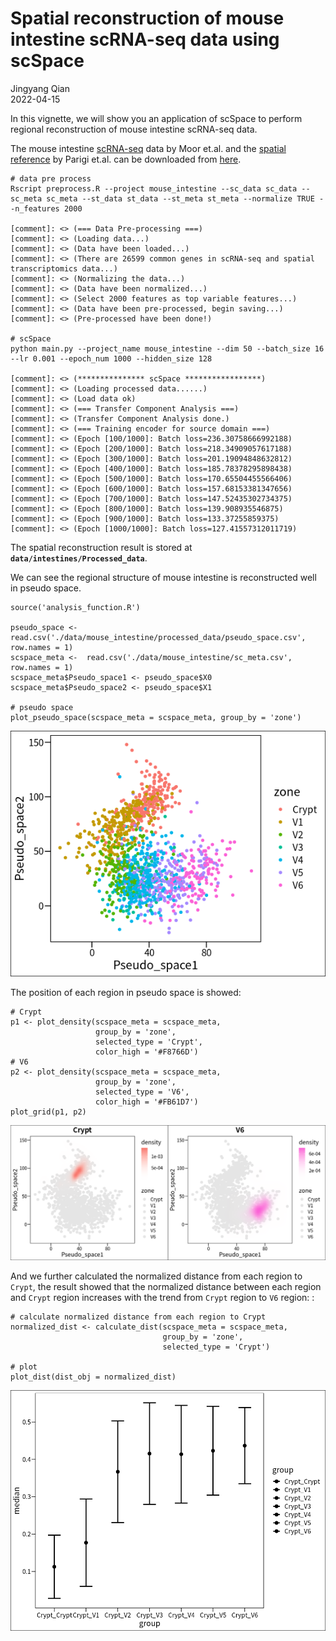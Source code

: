 # Spatial reconstruction of mouse intestine scRNA-seq data using scSpace

Jingyang Qian  
2022-04-15

In this vignette, we will show you an application of scSpace to perform regional reconstruction of mouse intestine 
scRNA-seq data.

The mouse intestine [scRNA-seq](https://pubmed.ncbi.nlm.nih.gov/30270040/) data by Moor et.al. and the 
[spatial reference](https://pubmed.ncbi.nlm.nih.gov/35149721/) by Parigi et.al. can be downloaded from
[here](https://github.com/FowardYang/scSpace_develop).

```
# data pre process
Rscript preprocess.R --project mouse_intestine --sc_data sc_data --sc_meta sc_meta --st_data st_data --st_meta st_meta --normalize TRUE --n_features 2000

[comment]: <> (=== Data Pre-processing ===)
[comment]: <> (Loading data...)
[comment]: <> (Data have been loaded...)
[comment]: <> (There are 26599 common genes in scRNA-seq and spatial transcriptomics data...)
[comment]: <> (Normalizing the data...)
[comment]: <> (Data have been normalized...)
[comment]: <> (Select 2000 features as top variable features...)
[comment]: <> (Data have been pre-processed, begin saving...)
[comment]: <> (Pre-processed have been done!)

# scSpace
python main.py --project_name mouse_intestine --dim 50 --batch_size 16 --lr 0.001 --epoch_num 1000 --hidden_size 128

[comment]: <> (*************** scSpace *****************)
[comment]: <> (Loading processed data......)
[comment]: <> (Load data ok)
[comment]: <> (=== Transfer Component Analysis ===)
[comment]: <> (Transfer Component Analysis done.)
[comment]: <> (=== Training encoder for source domain ===)
[comment]: <> (Epoch [100/1000]: Batch loss=236.30758666992188)
[comment]: <> (Epoch [200/1000]: Batch loss=218.34909057617188)
[comment]: <> (Epoch [300/1000]: Batch loss=201.19094848632812)
[comment]: <> (Epoch [400/1000]: Batch loss=185.78378295898438)
[comment]: <> (Epoch [500/1000]: Batch loss=170.65504455566406)
[comment]: <> (Epoch [600/1000]: Batch loss=157.68153381347656)
[comment]: <> (Epoch [700/1000]: Batch loss=147.52435302734375)
[comment]: <> (Epoch [800/1000]: Batch loss=139.908935546875)
[comment]: <> (Epoch [900/1000]: Batch loss=133.37255859375)
[comment]: <> (Epoch [1000/1000]: Batch loss=127.41557312011719)
```

The spatial reconstruction result is stored at __`data/intestines/Processed_data`__.

We can see the regional structure of mouse intestine is reconstructed well in pseudo space.
```
source('analysis_function.R')

pseudo_space <- read.csv('./data/mouse_intestine/processed_data/pseudo_space.csv', row.names = 1)
scspace_meta <-  read.csv('./data/mouse_intestine/sc_meta.csv', row.names = 1)
scspace_meta$Pseudo_space1 <- pseudo_space$X0
scspace_meta$Pseudo_space2 <- pseudo_space$X1

# pseudo space
plot_pseudo_space(scspace_meta = scspace_meta, group_by = 'zone')
```
![avatar](img/intestines_pseudo_space.png)

The position of each region in pseudo space is showed:
```
# Crypt
p1 <- plot_density(scspace_meta = scspace_meta,
                   group_by = 'zone',
                   selected_type = 'Crypt',
                   color_high = '#F8766D')
# V6
p2 <- plot_density(scspace_meta = scspace_meta,
                   group_by = 'zone',
                   selected_type = 'V6',
                   color_high = '#FB61D7')
plot_grid(p1, p2)
```
![avatar](img/intestines_dist_each.png)

And we further calculated the normalized distance from each region to `Crypt`, the result showed that the normalized 
distance between each region and `Crypt` region increases with the trend from `Crypt` region to `V6` region:
:
```
# calculate normalized distance from each region to Crypt
normalized_dist <- calculate_dist(scspace_meta = scspace_meta, 
                                  group_by = 'zone',
                                  selected_type = 'Crypt')

# plot                                  
plot_dist(dist_obj = normalized_dist)                                 
```
![avatar](img/intestines_dist.png)
